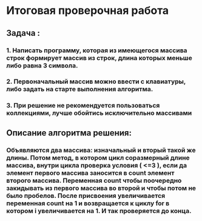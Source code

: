 # Итоговая проверочная работа
## Задача : 
### 1. Написать программу, которая из имеющегося массива строк формирует массив из строк, длина которых меньше либо равна 3 символа.
### 2. Первоначальный массив можно ввести с клавиатуры, либо задать на старте выполнения алгоритма.
### 3. При решение не рекомендуется пользоваться коллекциями, лучше обойтись исключительно массивами
## Описание алгоритма решения:
### Oбъявляются два массива: изначальный и вторый такой же длины. Потом метод, в котором цикл соразмерный длине массива, внутри цикла проверка условия ( <=3 ), если да элемент первого массива заносится в count элемент второго массива. Переменная count чтобы поочередно закидывать из первого массива во второй и чтобы потом не было пробелов. После присвоения увеличивается переменная count на 1 и возвращается к циклу for в котором i увеличивается на 1. И так проверяется до конца.